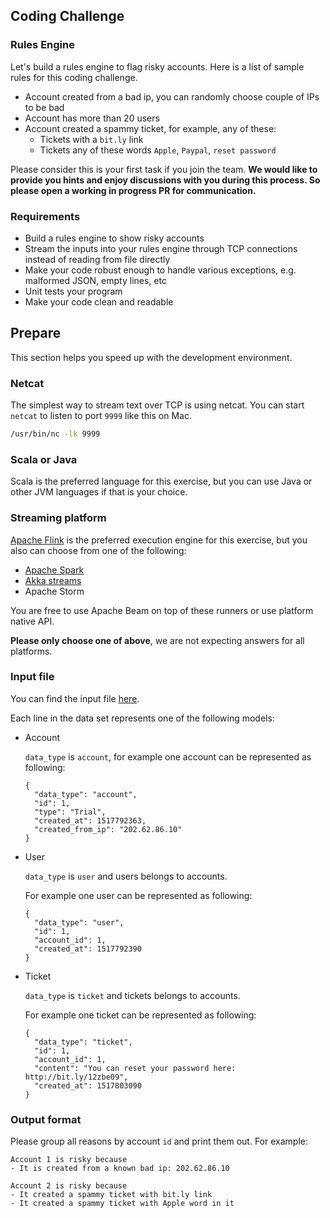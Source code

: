 ## Coding Challenge

### Rules Engine
Let's build a rules engine to flag risky accounts.
Here is a list of sample rules for this coding challenge.

- Account created from a bad ip, you can randomly choose couple of IPs to be bad
- Account has more than 20 users
- Account created a spammy ticket, for example, any of these:
  - Tickets with a `bit.ly` link
  - Tickets any of these words `Apple`, `Paypal`, `reset password`

Please consider this is your first task if you join the team.
**We would like to provide you hints and enjoy discussions with you during this process.
So please open a working in progress PR for communication.**

### Requirements
- Build a rules engine to show risky accounts
- Stream the inputs into your rules engine through TCP connections instead of reading from file directly
- Make your code robust enough to handle various exceptions, e.g. malformed JSON, empty lines, etc
- Unit tests your program
- Make your code clean and readable

## Prepare
This section helps you speed up with the development environment.

### Netcat
The simplest way to stream text over TCP is using netcat.
You can start `netcat` to listen to port `9999` like this on Mac.

```bash
/usr/bin/nc -lk 9999
```

### Scala or Java 
Scala is the preferred language for this exercise, but you can use Java or other JVM languages if that is your choice.

### Streaming platform
[Apache Flink](./flink/README.md) is the preferred execution engine for this exercise, but you also can choose from one of the following:

- [Apache Spark](./spark/README.md)
- [Akka streams](./akka_streams/README.md)
- Apache Storm

You are free to use Apache Beam on top of these runners or use platform native API.

**Please only choose one of above**, we are not expecting answers for all platforms.

### Input file
You can find the input file [here](./inputs/data.json).

Each line in the data set represents one of the following models:

- Account

  `data_type` is `account`, for example one account can be represented as following:

  ```
  {
    "data_type": "account",
    "id": 1,
    "type": "Trial",
    "created_at": 1517792363,
    "created_from_ip": "202.62.86.10"
  }
  ```

- User

  `data_type` is `user` and users belongs to accounts.
  
  For example one user can be represented as following:

  ```
  {
    "data_type": "user",
    "id": 1,
    "account_id": 1,
    "created_at": 1517792390
  }
  ```

- Ticket

  `data_type` is `ticket` and tickets belongs to accounts.
  
  For example one ticket can be represented as following:

  ```
  {
    "data_type": "ticket",
    "id": 1,
    "account_id": 1,
    "content": "You can reset your password here: http://bit.ly/12zbe09",
    "created_at": 1517803090
  }
  ```

### Output format
Please group all reasons by account `id` and print them out. For example:

```
Account 1 is risky because
- It is created from a known bad ip: 202.62.86.10

Account 2 is risky because
- It created a spammy ticket with bit.ly link
- It created a spammy ticket with Apple word in it
```

